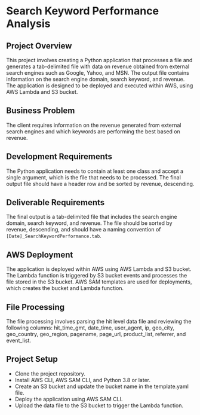 # Search Keyword Performance Analysis

## Project Overview
This project involves creating a Python application that processes a file and generates a tab-delimited file with data on revenue obtained from external search engines such as Google, Yahoo, and MSN. The output file contains information on the search engine domain, search keyword, and revenue. The application is designed to be deployed and executed within AWS, using AWS Lambda and S3 bucket.

## Business Problem
The client requires information on the revenue generated from external search engines and which keywords are performing the best based on revenue.

## Development Requirements
The Python application needs to contain at least one class and accept a single argument, which is the file that needs to be processed. The final output file should have a header row and be sorted by revenue, descending.

## Deliverable Requirements
The final output is a tab-delimited file that includes the search engine domain, search keyword, and revenue. The file should be sorted by revenue, descending, and should have a naming convention of `[Date]_SearchKeywordPerformance.tab`.

## AWS Deployment
The application is deployed within AWS using AWS Lambda and S3 bucket. The Lambda function is triggered by S3 bucket events and processes the file stored in the S3 bucket. AWS SAM templates are used for deployments, which creates the bucket and Lambda function.

## File Processing
The file processing involves parsing the hit level data file and reviewing the following columns: hit_time_gmt, date_time, user_agent, ip, geo_city, geo_country, geo_region, pagename, page_url, product_list, referrer, and event_list.

## Project Setup
* Clone the project repository.
* Install AWS CLI, AWS SAM CLI, and Python 3.8 or later.
* Create an S3 bucket and update the bucket name in the template.yaml file.
* Deploy the application using AWS SAM CLI.
* Upload the data file to the S3 bucket to trigger the Lambda function.

